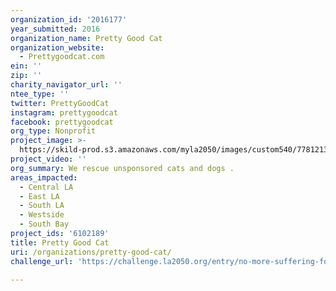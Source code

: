 ```yaml
---
organization_id: '2016177'
year_submitted: 2016
organization_name: Pretty Good Cat
organization_website:
  - Prettygoodcat.com
ein: ''
zip: ''
charity_navigator_url: ''
ntee_type: ''
twitter: PrettyGoodCat
instagram: prettygoodcat
facebook: prettygoodcat
org_type: Nonprofit
project_image: >-
  https://skild-prod.s3.amazonaws.com/myla2050/images/custom540/7781213474741-team90.JPG
project_video: ''
org_summary: We rescue unsponsored cats and dogs .
areas_impacted:
  - Central LA
  - East LA
  - South LA
  - Westside
  - South Bay
project_ids: '6102189'
title: Pretty Good Cat
uri: /organizations/pretty-good-cat/
challenge_url: 'https://challenge.la2050.org/entry/no-more-suffering-for-las-homeless-kittens'

---
```

